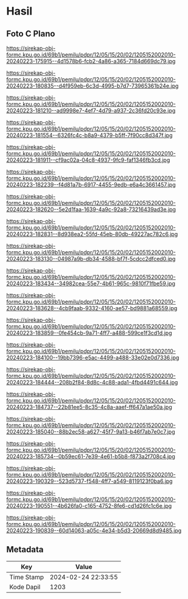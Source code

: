 # Hasil

## Foto C Plano

https://sirekap-obj-formc.kpu.go.id/69b1/pemilu/pdpr/12/05/15/20/02/1205152002010-20240223-175915--4d1578b6-fcb2-4a86-a365-7184d669dc79.jpg

https://sirekap-obj-formc.kpu.go.id/69b1/pemilu/pdpr/12/05/15/20/02/1205152002010-20240223-180835--d4f959eb-6c3d-4995-b7d7-73965361b24e.jpg

https://sirekap-obj-formc.kpu.go.id/69b1/pemilu/pdpr/12/05/15/20/02/1205152002010-20240223-181210--ad9998e7-4ef7-4d79-a937-2c36fd20c93e.jpg

https://sirekap-obj-formc.kpu.go.id/69b1/pemilu/pdpr/12/05/15/20/02/1205152002010-20240223-181554--6326fc4c-b8a9-4379-b5ff-7f90cc8d347f.jpg

https://sirekap-obj-formc.kpu.go.id/69b1/pemilu/pdpr/12/05/15/20/02/1205152002010-20240223-181911--cf9ac02a-04c8-4937-9fc9-faf1346fb3cd.jpg

https://sirekap-obj-formc.kpu.go.id/69b1/pemilu/pdpr/12/05/15/20/02/1205152002010-20240223-182239--f4d81a7b-6917-4455-9edb-e6a4c3661457.jpg

https://sirekap-obj-formc.kpu.go.id/69b1/pemilu/pdpr/12/05/15/20/02/1205152002010-20240223-182620--5e2d1faa-1639-4a9c-92a8-73216439ad3e.jpg

https://sirekap-obj-formc.kpu.go.id/69b1/pemilu/pdpr/12/05/15/20/02/1205152002010-20240223-182831--8d938ea2-55fd-45eb-80db-49227ac782c6.jpg

https://sirekap-obj-formc.kpu.go.id/69b1/pemilu/pdpr/12/05/15/20/02/1205152002010-20240223-183130--04987a9b-db34-4588-bf7f-5cdcc2dfced0.jpg

https://sirekap-obj-formc.kpu.go.id/69b1/pemilu/pdpr/12/05/15/20/02/1205152002010-20240223-183434--34982cea-55e7-4b61-965c-9810f71fbe59.jpg

https://sirekap-obj-formc.kpu.go.id/69b1/pemilu/pdpr/12/05/15/20/02/1205152002010-20240223-183628--4cb9faab-9332-4160-ae57-bd9881a68559.jpg

https://sirekap-obj-formc.kpu.go.id/69b1/pemilu/pdpr/12/05/15/20/02/1205152002010-20240223-183859--0fe454cb-9a71-4ff7-a488-599ce1f3cd1d.jpg

https://sirekap-obj-formc.kpu.go.id/69b1/pemilu/pdpr/12/05/15/20/02/1205152002010-20240223-184100--19bb7396-e5ac-4499-a488-33e02e0d7336.jpg

https://sirekap-obj-formc.kpu.go.id/69b1/pemilu/pdpr/12/05/15/20/02/1205152002010-20240223-184444--208b2f84-8d8c-4c88-ada1-4fbd4491c644.jpg

https://sirekap-obj-formc.kpu.go.id/69b1/pemilu/pdpr/12/05/15/20/02/1205152002010-20240223-184737--22b81ee5-8c35-4c8a-aaef-ff647a1ae50a.jpg

https://sirekap-obj-formc.kpu.go.id/69b1/pemilu/pdpr/12/05/15/20/02/1205152002010-20240223-185040--88b2ec58-a627-45f7-9a13-b46f7ab7e0c7.jpg

https://sirekap-obj-formc.kpu.go.id/69b1/pemilu/pdpr/12/05/15/20/02/1205152002010-20240223-185734--0b59ec61-7e39-4e61-b5b8-f873a2f708c4.jpg

https://sirekap-obj-formc.kpu.go.id/69b1/pemilu/pdpr/12/05/15/20/02/1205152002010-20240223-190329--523d5737-f548-4ff7-a549-8119123f0ba6.jpg

https://sirekap-obj-formc.kpu.go.id/69b1/pemilu/pdpr/12/05/15/20/02/1205152002010-20240223-190551--4b626fa0-c165-4752-8fe6-cd1d26fc1c6e.jpg

https://sirekap-obj-formc.kpu.go.id/69b1/pemilu/pdpr/12/05/15/20/02/1205152002010-20240223-190839--60d14063-a05c-4e34-b5d3-20669d8d9485.jpg


## Metadata

| Key        | Value               |
| ---------- | ------------------- |
| Time Stamp | 2024-02-24 22:33:55 |
| Kode Dapil | 1203                |



